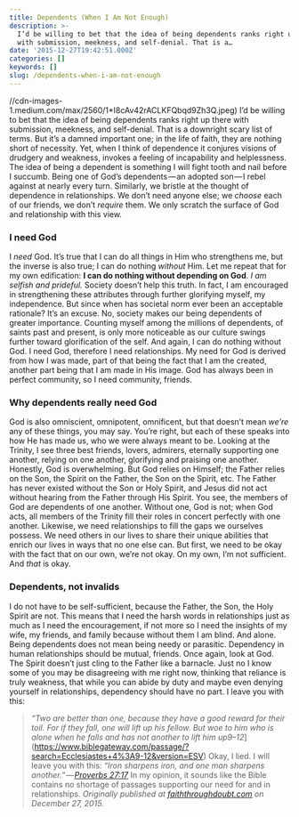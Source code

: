 ```yaml
---
title: Dependents (When I Am Not Enough)
description: >-
  I’d be willing to bet that the idea of being dependents ranks right up there
  with submission, meekness, and self-denial. That is a…
date: '2015-12-27T19:42:51.000Z'
categories: []
keywords: []
slug: /dependents-when-i-am-not-enough
---
```

//cdn-images-1.medium.com/max/2560/1*I8cAv42rACLKFQbqd9Zh3Q.jpeg)
I’d be willing to bet that the idea of being dependents ranks right up there with submission, meekness, and self-denial. That is a downright scary list of terms. But it’s a damned important one; in the life of faith, they are nothing short of necessity.
Yet, when I think of dependence it conjures visions of drudgery and weakness, invokes a feeling of incapability and helplessness. The idea of being a dependent is something I will fight tooth and nail before I succumb. Being one of God’s dependents _—_ an adopted son _—_ I rebel against at nearly every turn.
Similarly, we bristle at the thought of dependence in relationships. We don’t need anyone else; we _choose_ each of our friends, we don’t _require_ them. We only scratch the surface of God and relationship with this view.
### I need God
I _need_ God. It’s true that I can do all things in Him who strengthens me, but the inverse is also true; I can do nothing _without_ Him. Let me repeat that for my own edification: **I can do nothing without depending on God**.
_I am selfish and prideful._ Society doesn’t help this truth. In fact, I am encouraged in strengthening these attributes through further glorifying myself, my independence. But since when has societal norm ever been an acceptable rationale? It’s an excuse.
No, society makes our being dependents of greater importance. Counting myself among the millions of dependents, of saints past and present, is only more noticeable as our culture swings further toward glorification of the self. And again, I can do nothing without God.
I need God, therefore I need relationships. My need for God is derived from how I was made, part of that being the fact that I am the created, another part being that I am made in His image. God has always been in perfect community, so I need community, friends.
### Why dependents really need God
God is also omniscient, omnipotent, omnificent, but that doesn’t mean _we’re_ any of these things, you may say. You’re right, but each of these speaks into how He has made us, who we were always meant to be.
Looking at the Trinity, I see three best friends, lovers, admirers, eternally supporting one another, relying on one another, glorifying and praising one another. Honestly, God is overwhelming. But God relies on Himself; the Father relies on the Son, the Spirit on the Father, the Son on the Spirit, etc.
The Father has never existed without the Son or Holy Spirit, and Jesus did not act without hearing from the Father through His Spirit. You see, the members of God are dependents of one another. Without one, God is not; when God acts, all members of the Trinity fill their roles in concert perfectly with one another.
Likewise, we need relationships to fill the gaps we ourselves possess. We need others in our lives to share their unique abilities that enrich our lives in ways that no one else can. But first, we need to be okay with the fact that on our own, we’re not okay. On my own, I’m not sufficient. And _that_ is okay.
### Dependents, not invalids
I do not have to be self-sufficient, because the Father, the Son, the Holy Spirit are not. This means that I need the harsh words in relationships just as much as I need the encouragement, if not more so I need the insights of my wife, my friends, and family because without them I am blind. And alone.
Being dependents does not mean being needy or parasitic. Dependency in human relationships should be mutual, friends. Once again, look at God. The Spirit doesn’t just cling to the Father like a barnacle. Just no
I know some of you may be disagreeing with me right now, thinking that reliance is truly weakness, that while you can abide by duty and maybe even denying yourself in relationships, dependency should have no part. I leave you with this:
> _“Two are better than one, because they have a good reward for their toil. For if they fall, one will lift up his fellow. But woe to him who is alone when he falls and has not another to lift him up9–12_](https://www.biblegateway.com/passage/?search=Ecclesiastes+4%3A9-12&version=ESV)
Okay, I lied. I will leave you with this:
> _“Iron sharpens iron, and one man sharpens another.” —_ [_Proverbs 27:17_](https://www.biblegateway.com/passage/?search=Proverbs+27%3A17&version=ESV)
In my opinion, it sounds like the Bible contains no shortage of passages supporting our need for and in relationships.
_Originally published at_ [_faiththroughdoubt.com_](http://faiththroughdoubt.com/dependents/) _on December 27, 2015._
